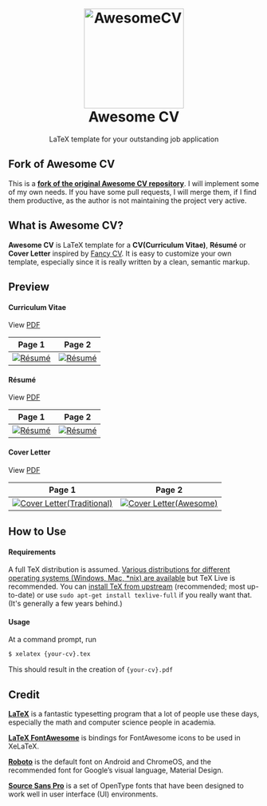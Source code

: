 <h1 align="center">
  <a href="https://github.com/laeberkaes/Awesome-CV" title="AwesomeCV Documentation">
    <img alt="AwesomeCV" src="https://github.com/laeberkaes/Awesome-CV//raw/master/icon.png" width="200px" height="200px" />
  </a>
  <br />
  Awesome CV
</h1>

<p align="center">
  LaTeX template for your outstanding job application
</p>

## Fork of Awesome CV

This is a [**fork of the original Awesome CV repository**](https://github.com/posquit0/Awesome-CV). I will implement some of my own needs. If you have some pull requests, I will merge them, if I find them productive, as the author is not maintaining the project very active.

## What is Awesome CV?

**Awesome CV** is LaTeX template for a **CV(Curriculum Vitae)**, **Résumé** or **Cover Letter** inspired by [Fancy CV](https://www.sharelatex.com/templates/cv-or-resume/fancy-cv). It is easy to customize your own template, especially since it is really written by a clean, semantic markup.

## Preview

#### Curriculum Vitae

View [PDF](https://raw.githubusercontent.com/laeberkaes/Awesome-CV/master/examples/cv.pdf)

| Page 1 | Page 2 |
|:---:|:---:|
| [![Résumé](https://raw.githubusercontent.com/laeberkaes/Awesome-CV/master/examples/cv0.png)](https://raw.githubusercontent.com/laeberkaes/Awesome-CV/master/examples/cv.pdf)  | [![Résumé](https://raw.githubusercontent.com/laeberkaes/Awesome-CV/master/examples/cv1.png)](https://raw.githubusercontent.com/posquit0/Awesome-CV/master/examples/cv.pdf) |

#### Résumé

View [PDF](https://raw.githubusercontent.com/laeberkaes/Awesome-CV/master/examples/resume.pdf)

| Page 1 | Page 2 |
|:---:|:---:|
| [![Résumé](https://raw.githubusercontent.com/laeberkaes/Awesome-CV/master/examples/resume0.png)](https://raw.githubusercontent.com/laeberkaes/Awesome-CV/master/examples/resume.pdf)  | [![Résumé](https://raw.githubusercontent.com/laeberkaes/Awesome-CV/master/examples/resume1.png)](https://raw.githubusercontent.com/posquit0/Awesome-CV/master/examples/resume.pdf) |

#### Cover Letter

View [PDF](https://raw.githubusercontent.com/laeberkaes/Awesome-CV/master/examples/coverletter.pdf)

| Page 1 | Page 2 |
|:---:|:---:|
| [![Cover Letter(Traditional)](https://raw.githubusercontent.com/laeberkaes/Awesome-CV/master/examples/coverletter0.png)](https://raw.githubusercontent.com/laeberkaes/Awesome-CV/master/examples/coverletter.pdf)  | [![Cover Letter(Awesome)](https://raw.githubusercontent.com/laeberkaes/Awesome-CV/master/examples/coverletter1.png)](https://raw.githubusercontent.com/laeberkaes/Awesome-CV/master/examples/coverletter.pdf) |

## How to Use

#### Requirements

A full TeX distribution is assumed.  [Various distributions for different operating systems (Windows, Mac, \*nix) are available](http://tex.stackexchange.com/q/55437) but TeX Live is recommended.
You can [install TeX from upstream](http://tex.stackexchange.com/q/1092) (recommended; most up-to-date) or use `sudo apt-get install texlive-full` if you really want that.  (It's generally a few years behind.)

#### Usage

At a command prompt, run

```bash
$ xelatex {your-cv}.tex
```

This should result in the creation of ``{your-cv}.pdf``


## Credit

[**LaTeX**](http://www.latex-project.org) is a fantastic typesetting program that a lot of people use these days, especially the math and computer science people in academia.

[**LaTeX FontAwesome**](https://github.com/furl/latex-fontawesome) is bindings for FontAwesome icons to be used in XeLaTeX.

[**Roboto**](https://github.com/google/roboto) is the default font on Android and ChromeOS, and the recommended font for Google’s visual language, Material Design.

[**Source Sans Pro**](https://github.com/adobe-fonts/source-sans-pro) is a set of OpenType fonts that have been designed to work well in user interface (UI) environments.
